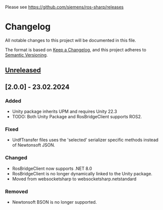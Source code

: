 Please see https://github.com/siemens/ros-sharp/releases

# Changelog

All notable changes to this project will be documented in this file.

The format is based on [Keep a Changelog](https://keepachangelog.com/en/1.0.0/),
and this project adheres to [Semantic Versioning](https://semver.org/spec/v2.0.0.html).

## [Unreleased]

## [2.0.0] - 23.02.2024

### Added

- Unity package inherits UPM and requires Unity 22.3
- TODO: Both Unity Package and RosBridgeClient supports ROS2.

### Fixed

- UrdfTransfer files uses the 'selected' serializer specific methods instead of Newtonsoft JSON.

### Changed

- RosBridgeClient now supports .NET 8.0
- RosBridgeClient is no longer dynamically linked to the Unity package. 
- Moved from websocketsharp to websocketsharp.netstandard

### Removed

- Newtonsoft BSON is no longer supported.  


[unreleased]: https://github.com/olivierlacan/keep-a-changelog/compare/v1.1.1...HEAD
